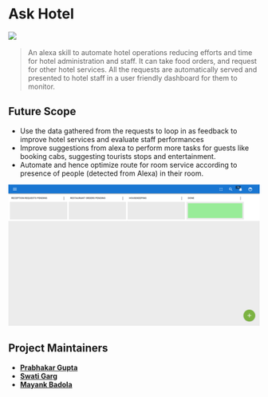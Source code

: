 # Ask Hotel

<img src="http://trayak.com/wp-content/uploads/2017/04/Amazon-Alexa-logo.png">

> An alexa skill to automate hotel operations reducing efforts and time for hotel administration and staff. It can take food orders, and request for other hotel services. All the requests are automatically served and presented to hotel staff in a user friendly dashboard for them to monitor.

## Future Scope
 + Use the data gathered from the requests to loop in as feedback to improve hotel services and evaluate staff performances
 + Improve suggestions from alexa to perform more tasks for guests like booking cabs, suggesting tourists stops and entertainment.
 + Automate and hence optimize route for room service according to presence of people (detected from Alexa) in their room.

<img src="/assets/Screenshot from 2017-03-27 18:21:21.png">

## Project Maintainers
 + **[Prabhakar Gupta](mailto:prabhakargupta267@gmail.com)**
 + **[Swati Garg](mailto:swati.garg.nsit@gmail.com)**
 + **[Mayank Badola](mailto:badola21295@gmail.com)**
 

